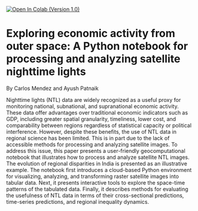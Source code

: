 
<a href="https://colab.research.google.com/github/quarcs-lab/project2022p/blob/master/project2022p_notebook.ipynb" target="_parent"><img src="https://colab.research.google.com/assets/colab-badge.svg" alt="Open In Colab (Version 1.0)"/></a>

# Exploring economic activity from outer space: A Python notebook for processing and analyzing satellite nighttime lights

By Carlos Mendez and Ayush Patnaik

Nighttime lights (NTL) data are widely recognized as a useful proxy for monitoring national, subnational, and supranational economic activity. These data offer advantages over traditional economic indicators such as GDP, including greater spatial granularity, timeliness, lower cost, and comparability between regions regardless of statistical capacity or political interference. However, despite these benefits, the use of NTL data in regional science has been limited. This is in part due to the lack of accessible methods for processing and analyzing satellite images. To address this issue, this paper presents a user-friendly geocomputational notebook that illustrates how to process and analyze satellite NTL images. The evolution of regional disparities in India is presented as an illustrative example. The notebook first introduces a cloud-based Python environment for visualizing, analyzing, and transforming raster satellite images into tabular data. Next, it presents interactive tools to explore the space-time patterns of the tabulated data. Finally, it describes methods for evaluating the usefulness of NTL data in terms of their cross-sectional predictions, time-series predictions, and regional inequality dynamics.




